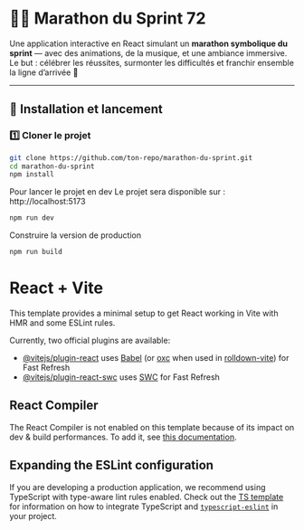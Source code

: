 # 🏃‍♂️ Marathon du Sprint 72

Une application interactive en React simulant un **marathon symbolique du sprint** — avec des animations, de la musique, et une ambiance immersive.  
Le but : célébrer les réussites, surmonter les difficultés et franchir ensemble la ligne d’arrivée 🎉  

---

## 🚀 Installation et lancement

### 1️⃣ Cloner le projet
```bash
git clone https://github.com/ton-repo/marathon-du-sprint.git
cd marathon-du-sprint
npm install
```

Pour lancer le projet en dev
Le projet sera disponible sur :
http://localhost:5173
```bash
npm run dev
```

Construire la version de production
```bash
npm run build
```

# React + Vite

This template provides a minimal setup to get React working in Vite with HMR and some ESLint rules.

Currently, two official plugins are available:

- [@vitejs/plugin-react](https://github.com/vitejs/vite-plugin-react/blob/main/packages/plugin-react) uses [Babel](https://babeljs.io/) (or [oxc](https://oxc.rs) when used in [rolldown-vite](https://vite.dev/guide/rolldown)) for Fast Refresh
- [@vitejs/plugin-react-swc](https://github.com/vitejs/vite-plugin-react/blob/main/packages/plugin-react-swc) uses [SWC](https://swc.rs/) for Fast Refresh

## React Compiler

The React Compiler is not enabled on this template because of its impact on dev & build performances. To add it, see [this documentation](https://react.dev/learn/react-compiler/installation).

## Expanding the ESLint configuration

If you are developing a production application, we recommend using TypeScript with type-aware lint rules enabled. Check out the [TS template](https://github.com/vitejs/vite/tree/main/packages/create-vite/template-react-ts) for information on how to integrate TypeScript and [`typescript-eslint`](https://typescript-eslint.io) in your project.

